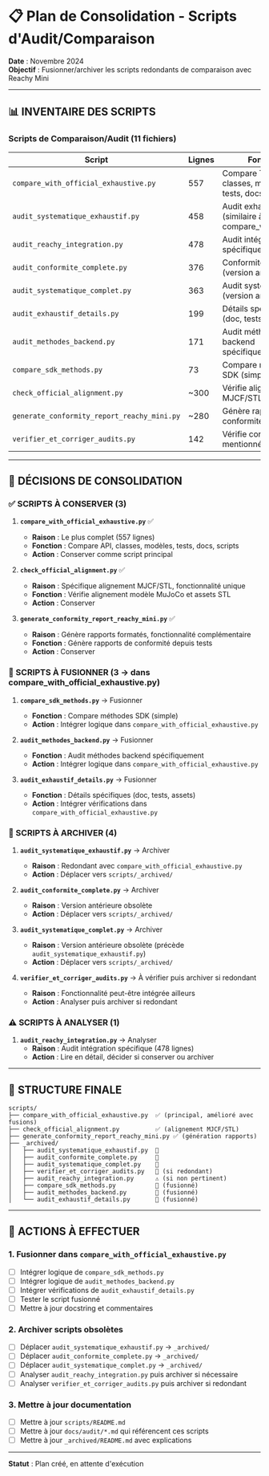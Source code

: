 # 📋 Plan de Consolidation - Scripts d'Audit/Comparaison

**Date** : Novembre 2024  
**Objectif** : Fusionner/archiver les scripts redondants de comparaison avec Reachy Mini

---

## 📊 INVENTAIRE DES SCRIPTS

### Scripts de Comparaison/Audit (11 fichiers)

| Script | Lignes | Fonction | Priorité | Action |
|--------|--------|----------|----------|--------|
| `compare_with_official_exhaustive.py` | 557 | Compare TOUT (API, classes, modèles, tests, docs) | ✅ **CONSERVER** | Script principal |
| `audit_systematique_exhaustif.py` | 458 | Audit exhaustif (similaire à compare_with_official) | ⚠️ **REDONDANT** | Archiver |
| `audit_reachy_integration.py` | 478 | Audit intégration spécifique | ⚠️ **VÉRIFIER** | Analyser puis décider |
| `audit_conformite_complete.py` | 376 | Conformité complète (version antérieure) | 🔴 **OBSOLÈTE** | Archiver |
| `audit_systematique_complet.py` | 363 | Audit systématique (version antérieure) | 🔴 **OBSOLÈTE** | Archiver |
| `audit_exhaustif_details.py` | 199 | Détails spécifiques (doc, tests, assets) | 🟡 **INTÉGRER** | Fusionner dans compare_with_official |
| `audit_methodes_backend.py` | 171 | Audit méthodes backend spécifiquement | 🟡 **INTÉGRER** | Fusionner dans compare_with_official |
| `compare_sdk_methods.py` | 73 | Compare méthodes SDK (simple) | 🟡 **INTÉGRER** | Fusionner dans compare_with_official |
| `check_official_alignment.py` | ~300 | Vérifie alignement MJCF/STL | ✅ **CONSERVER** | Spécifique et utile |
| `generate_conformity_report_reachy_mini.py` | ~280 | Génère rapports conformité | ✅ **CONSERVER** | Utile pour génération rapports |
| `verifier_et_corriger_audits.py` | 142 | Vérifie corrections mentionnées dans MD | ⚠️ **VÉRIFIER** | Peut être utile mais à vérifier |

---

## 🎯 DÉCISIONS DE CONSOLIDATION

### ✅ SCRIPTS À CONSERVER (3)

1. **`compare_with_official_exhaustive.py`** ✅
   - **Raison** : Le plus complet (557 lignes)
   - **Fonction** : Compare API, classes, modèles, tests, docs, scripts
   - **Action** : Conserver comme script principal

2. **`check_official_alignment.py`** ✅
   - **Raison** : Spécifique alignement MJCF/STL, fonctionnalité unique
   - **Fonction** : Vérifie alignement modèle MuJoCo et assets STL
   - **Action** : Conserver

3. **`generate_conformity_report_reachy_mini.py`** ✅
   - **Raison** : Génère rapports formatés, fonctionnalité complémentaire
   - **Fonction** : Génère rapports de conformité depuis tests
   - **Action** : Conserver

### 🔄 SCRIPTS À FUSIONNER (3 → dans compare_with_official_exhaustive.py)

1. **`compare_sdk_methods.py`** → Fusionner
   - **Fonction** : Compare méthodes SDK (simple)
   - **Action** : Intégrer logique dans `compare_with_official_exhaustive.py`

2. **`audit_methodes_backend.py`** → Fusionner
   - **Fonction** : Audit méthodes backend spécifiquement
   - **Action** : Intégrer logique dans `compare_with_official_exhaustive.py`

3. **`audit_exhaustif_details.py`** → Fusionner
   - **Fonction** : Détails spécifiques (doc, tests, assets)
   - **Action** : Intégrer vérifications dans `compare_with_official_exhaustive.py`

### 🔴 SCRIPTS À ARCHIVER (4)

1. **`audit_systematique_exhaustif.py`** → Archiver
   - **Raison** : Redondant avec `compare_with_official_exhaustive.py`
   - **Action** : Déplacer vers `scripts/_archived/`

2. **`audit_conformite_complete.py`** → Archiver
   - **Raison** : Version antérieure obsolète
   - **Action** : Déplacer vers `scripts/_archived/`

3. **`audit_systematique_complet.py`** → Archiver
   - **Raison** : Version antérieure obsolète (précède `audit_systematique_exhaustif.py`)
   - **Action** : Déplacer vers `scripts/_archived/`

4. **`verifier_et_corriger_audits.py`** → À vérifier puis archiver si redondant
   - **Raison** : Fonctionnalité peut-être intégrée ailleurs
   - **Action** : Analyser puis archiver si redondant

### ⚠️ SCRIPTS À ANALYSER (1)

1. **`audit_reachy_integration.py`** → Analyser
   - **Raison** : Audit intégration spécifique (478 lignes)
   - **Action** : Lire en détail, décider si conserver ou archiver

---

## 📁 STRUCTURE FINALE

```
scripts/
├── compare_with_official_exhaustive.py  ✅ (principal, amélioré avec fusions)
├── check_official_alignment.py          ✅ (alignement MJCF/STL)
├── generate_conformity_report_reachy_mini.py ✅ (génération rapports)
├── _archived/
│   ├── audit_systematique_exhaustif.py  🔴
│   ├── audit_conformite_complete.py     🔴
│   ├── audit_systematique_complet.py    🔴
│   ├── verifier_et_corriger_audits.py   🔴 (si redondant)
│   ├── audit_reachy_integration.py      ⚠️ (si non pertinent)
│   ├── compare_sdk_methods.py           🔄 (fusionné)
│   ├── audit_methodes_backend.py        🔄 (fusionné)
│   └── audit_exhaustif_details.py       🔄 (fusionné)
```

---

## 🔧 ACTIONS À EFFECTUER

### 1. Fusionner dans `compare_with_official_exhaustive.py`

- [ ] Intégrer logique de `compare_sdk_methods.py`
- [ ] Intégrer logique de `audit_methodes_backend.py`
- [ ] Intégrer vérifications de `audit_exhaustif_details.py`
- [ ] Tester le script fusionné
- [ ] Mettre à jour docstring et commentaires

### 2. Archiver scripts obsolètes

- [ ] Déplacer `audit_systematique_exhaustif.py` → `_archived/`
- [ ] Déplacer `audit_conformite_complete.py` → `_archived/`
- [ ] Déplacer `audit_systematique_complet.py` → `_archived/`
- [ ] Analyser `audit_reachy_integration.py` puis archiver si nécessaire
- [ ] Analyser `verifier_et_corriger_audits.py` puis archiver si redondant

### 3. Mettre à jour documentation

- [ ] Mettre à jour `scripts/README.md`
- [ ] Mettre à jour `docs/audit/*.md` qui référencent ces scripts
- [ ] Mettre à jour `_archived/README.md` avec explications

---

**Statut** : Plan créé, en attente d'exécution

